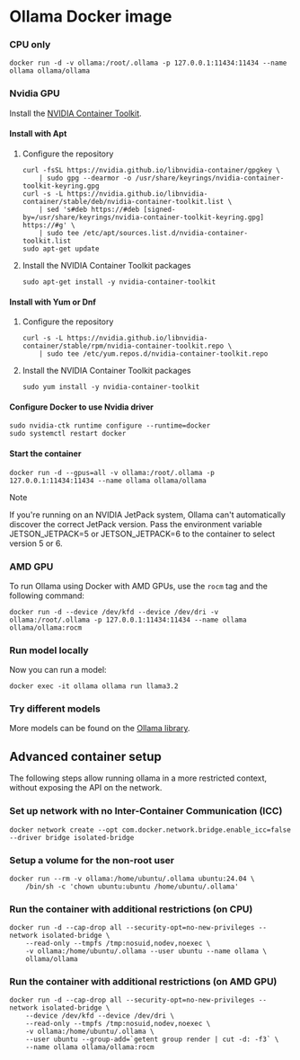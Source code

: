 # Ollama Docker image

### CPU only

```shell
docker run -d -v ollama:/root/.ollama -p 127.0.0.1:11434:11434 --name ollama ollama/ollama
```

### Nvidia GPU
Install the [NVIDIA Container Toolkit](https://docs.nvidia.com/datacenter/cloud-native/container-toolkit/latest/install-guide.html#installation).

#### Install with Apt
1.  Configure the repository

    ```shell
    curl -fsSL https://nvidia.github.io/libnvidia-container/gpgkey \
        | sudo gpg --dearmor -o /usr/share/keyrings/nvidia-container-toolkit-keyring.gpg
    curl -s -L https://nvidia.github.io/libnvidia-container/stable/deb/nvidia-container-toolkit.list \
        | sed 's#deb https://#deb [signed-by=/usr/share/keyrings/nvidia-container-toolkit-keyring.gpg] https://#g' \
        | sudo tee /etc/apt/sources.list.d/nvidia-container-toolkit.list
    sudo apt-get update
    ```

2.  Install the NVIDIA Container Toolkit packages

    ```shell
    sudo apt-get install -y nvidia-container-toolkit
    ```

#### Install with Yum or Dnf
1.  Configure the repository

    ```shell
    curl -s -L https://nvidia.github.io/libnvidia-container/stable/rpm/nvidia-container-toolkit.repo \
        | sudo tee /etc/yum.repos.d/nvidia-container-toolkit.repo
    ```

2. Install the NVIDIA Container Toolkit packages

    ```shell
    sudo yum install -y nvidia-container-toolkit
    ```

#### Configure Docker to use Nvidia driver

```shell
sudo nvidia-ctk runtime configure --runtime=docker
sudo systemctl restart docker
```

#### Start the container

```shell
docker run -d --gpus=all -v ollama:/root/.ollama -p 127.0.0.1:11434:11434 --name ollama ollama/ollama
```

> [!NOTE]  
> If you're running on an NVIDIA JetPack system, Ollama can't automatically discover the correct JetPack version. Pass the environment variable JETSON_JETPACK=5 or JETSON_JETPACK=6 to the container to select version 5 or 6.

### AMD GPU

To run Ollama using Docker with AMD GPUs, use the `rocm` tag and the following command:

```shell
docker run -d --device /dev/kfd --device /dev/dri -v ollama:/root/.ollama -p 127.0.0.1:11434:11434 --name ollama ollama/ollama:rocm
```

### Run model locally

Now you can run a model:

```shell
docker exec -it ollama ollama run llama3.2
```

### Try different models

More models can be found on the [Ollama library](https://ollama.com/library).

## Advanced container setup

The following steps allow running ollama in a more restricted context, without exposing the API on the network.

### Set up network with no Inter-Container Communication (ICC)

```shell
docker network create --opt com.docker.network.bridge.enable_icc=false --driver bridge isolated-bridge
```

### Setup a volume for the non-root user

```shell
docker run --rm -v ollama:/home/ubuntu/.ollama ubuntu:24.04 \
	/bin/sh -c 'chown ubuntu:ubuntu /home/ubuntu/.ollama'
```

### Run the container with additional restrictions (on CPU)

```shell
docker run -d --cap-drop all --security-opt=no-new-privileges --network isolated-bridge \
	--read-only --tmpfs /tmp:nosuid,nodev,noexec \
	-v ollama:/home/ubuntu/.ollama --user ubuntu --name ollama \
	ollama/ollama
```
### Run the container with additional restrictions (on AMD GPU)

```shell
docker run -d --cap-drop all --security-opt=no-new-privileges --network isolated-bridge \
	--device /dev/kfd --device /dev/dri \
	--read-only --tmpfs /tmp:nosuid,nodev,noexec \
	-v ollama:/home/ubuntu/.ollama \
	--user ubuntu --group-add=`getent group render | cut -d: -f3` \
	--name ollama ollama/ollama:rocm
```

